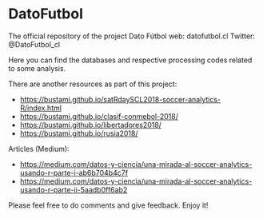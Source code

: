 # DatoFutbol
The official repository of the project Dato Fútbol
web: datofutbol.cl 
Twitter: @DatoFutbol_cl

Here you can find the databases and respective processing codes related to some analysis.

There are another resources as part of this project:

* https://bustami.github.io/satRdaySCL2018-soccer-analytics-R/index.html
* https://bustami.github.io/clasif-conmebol-2018/
* https://bustami.github.io/libertadores2018/
* https://bustami.github.io/rusia2018/

Articles (Medium):

* https://medium.com/datos-y-ciencia/una-mirada-al-soccer-analytics-usando-r-parte-i-ab6b704b4c7f
* https://medium.com/datos-y-ciencia/una-mirada-al-soccer-analytics-usando-r-parte-ii-5aadb0ff6ab2

Please feel free to do comments and give feedback.
Enjoy it!
